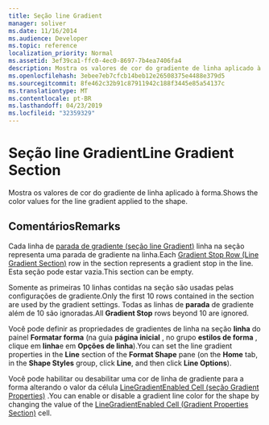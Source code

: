 ```yaml
---
title: Seção line Gradient
manager: soliver
ms.date: 11/16/2014
ms.audience: Developer
ms.topic: reference
localization_priority: Normal
ms.assetid: 3ef39ca1-ffc0-4ec0-8697-7b4ea7406fa4
description: Mostra os valores de cor do gradiente de linha aplicado à forma.
ms.openlocfilehash: 3ebee7eb7cfcb14beb12e26508375e4488e379d5
ms.sourcegitcommit: 8fe462c32b91c87911942c188f3445e85a54137c
ms.translationtype: MT
ms.contentlocale: pt-BR
ms.lasthandoff: 04/23/2019
ms.locfileid: "32359329"
---
```

# <a name="line-gradient-section"></a><span data-ttu-id="067b7-103">Seção line Gradient</span><span class="sxs-lookup"><span data-stu-id="067b7-103">Line Gradient Section</span></span>

<span data-ttu-id="067b7-104">Mostra os valores de cor do gradiente de linha aplicado à forma.</span><span class="sxs-lookup"><span data-stu-id="067b7-104">Shows the color values for the line gradient applied to the shape.</span></span> 
  
## <a name="remarks"></a><span data-ttu-id="067b7-105">Comentários</span><span class="sxs-lookup"><span data-stu-id="067b7-105">Remarks</span></span>

<span data-ttu-id="067b7-106">Cada linha de [parada de gradiente (seção line Gradient)](gradient-stop-row-line-gradient-section.md) linha na seção representa uma parada de gradiente na linha.</span><span class="sxs-lookup"><span data-stu-id="067b7-106">Each [Gradient Stop Row (Line Gradient Section)](gradient-stop-row-line-gradient-section.md) row in the section represents a gradient stop in the line.</span></span> <span data-ttu-id="067b7-107">Esta seção pode estar vazia.</span><span class="sxs-lookup"><span data-stu-id="067b7-107">This section can be empty.</span></span> 
  
<span data-ttu-id="067b7-108">Somente as primeiras 10 linhas contidas na seção são usadas pelas configurações de gradiente.</span><span class="sxs-lookup"><span data-stu-id="067b7-108">Only the first 10 rows contained in the section are used by the gradient settings.</span></span> <span data-ttu-id="067b7-109">Todas as linhas de **parada** de gradiente além de 10 são ignoradas.</span><span class="sxs-lookup"><span data-stu-id="067b7-109">All **Gradient Stop** rows beyond 10 are ignored.</span></span> 
  
<span data-ttu-id="067b7-110">Você pode definir as propriedades de gradientes de linha na seção **linha** do painel **Formatar forma** (na guia **página inicial** , no grupo **estilos de forma** , clique em **linha**e em **Opções de linha**).</span><span class="sxs-lookup"><span data-stu-id="067b7-110">You can set the line gradient properties in the **Line** section of the **Format Shape** pane (on the **Home** tab, in the **Shape Styles** group, click **Line**, and then click **Line Options**).</span></span> 
  
<span data-ttu-id="067b7-111">Você pode habilitar ou desabilitar uma cor de linha de gradiente para a forma alterando o valor da célula [LineGradientEnabled Cell (seção Gradient Properties)](linegradientenabled-cell-gradient-properties-section.md) .</span><span class="sxs-lookup"><span data-stu-id="067b7-111">You can enable or disable a gradient line color for the shape by changing the value of the [LineGradientEnabled Cell (Gradient Properties Section)](linegradientenabled-cell-gradient-properties-section.md) cell.</span></span> 
  

